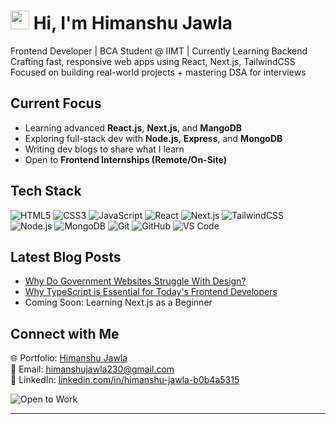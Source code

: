 # <img src="https://raw.githubusercontent.com/MartinHeinz/MartinHeinz/master/wave.gif" width="30px"> Hi, I'm Himanshu Jawla 

 Frontend Developer | BCA Student @ IIMT | Currently Learning Backend                                                                                                                                                 Crafting fast, responsive web apps using React, Next.js, TailwindCSS
 Focused on building real-world projects + mastering DSA for interviews


##  Current Focus

-  Learning advanced **React.js**, **Next.js**, and **MangoDB**
-  Exploring full-stack dev with **Node.js**, **Express**, and **MongoDB**
-  Writing dev blogs to share what I learn
-  Open to **Frontend Internships (Remote/On-Site)**



## Tech Stack

![HTML5](https://img.shields.io/badge/-HTML5-E34F26?style=flat&logo=html5&logoColor=white)
![CSS3](https://img.shields.io/badge/-CSS3-1572B6?style=flat&logo=css3&logoColor=white)
![JavaScript](https://img.shields.io/badge/-JavaScript-F7DF1E?style=flat&logo=javascript&logoColor=black)
![React](https://img.shields.io/badge/-React-61DAFB?style=flat&logo=react)
![Next.js](https://img.shields.io/badge/-Next.js-000000?style=flat&logo=nextdotjs)
![TailwindCSS](https://img.shields.io/badge/-TailwindCSS-38B2AC?style=flat&logo=tailwind-css)
![Node.js](https://img.shields.io/badge/-Node.js-339933?style=flat&logo=node.js)
![MongoDB](https://img.shields.io/badge/-MongoDB-47A248?style=flat&logo=mongodb)
![Git](https://img.shields.io/badge/-Git-F05032?style=flat&logo=git)
![GitHub](https://img.shields.io/badge/-GitHub-181717?style=flat&logo=github)
![VS Code](https://img.shields.io/badge/-VSCode-007ACC?style=flat&logo=visual-studio-code)

<!---

##  GitHub Stats

![GitHub Stats](https://github-readme-stats.vercel.app/api?username=himanshujawla&show_icons=true&theme=radical)  
![Top Langs](https://github-readme-stats.vercel.app/api/top-langs/?username=himanshujawla&layout=compact&theme=radical)

---

##  GitHub Trophy Case

[![trophy](https://github-profile-trophy.vercel.app/?username=himanshujawla&theme=onedark&row=1)](https://github.com/ryo-ma/github-profile-trophy)
-->


##  Latest Blog Posts

- <a href="https://https://shorturl.at/59GU0">Why Do Government Websites Struggle With Design?</a>
- <a href="https://why-to-choose-typescript.hashnode.dev/">Why TypeScript is Essential for Today's Frontend Developers</a>
- Coming Soon: Learning Next.js as a Beginner
<!-- BLOG-POST-LIST:END -->



##  Connect with Me

🌐 Portfolio: [Himanshu Jawla](https://himanshu-jawla.vercel.app/)  
📩 Email: [himanshujawla230@gmail.com](mailto:himanshujawla230@gmail.com)  
📱 LinkedIn: [linkedin.com/in/himanshu-jawla-b0b4a5315](www.linkedin.com/in/himanshu-jawla-b0b4a5315)

![Open to Work](https://img.shields.io/badge/Open%20To-Frontend%20Internships-green?style=flat-square)

---



